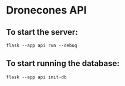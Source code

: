 # Dronecones API

## To start the server:

`flask --app api run --debug`

## To start running the database:

`flask --app api init-db`
